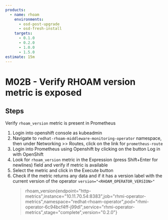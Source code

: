 ```yaml
---
products:
  - name: rhoam
    environments:
      - osd-post-upgrade
      - osd-fresh-install
    targets:
      - 0.1.0
      - 0.2.0
      - 1.0.0
      - 1.5.0
estimate: 15m
---
```


# M02B - Verify RHOAM version metric is exposed

## Steps

Verify `rhoam_version` metric is present in Prometheus

1. Login into openshift console as kubeadmin
2. Navigate to `redhat-rhoam-middleware-monitoring-operator` namespace, then under Networking >> Routes, click on the link for `prometheus-route`
3. Login into Prometheus using Openshift by clicking on the button Log in with OpenShift
4. Look for `rhoam_version` metric in the Expression (press Shift+Enter for newlines) field and verify if metric is available
5. Select the metric and click in the Execute button
6. Check if the metric returns any data and if it has a version label with the current version of the operator `version="<RHOAM_OPERATOR_VERSION>"`
   > rhoam_version{endpoint="http-metrics",instance="10.11.70.54:8383",job="rhmi-operator-metrics",namespace="redhat-rhoam-operator",pod="rhmi-operator-6c94bcf4ff-j99dl",service="rhmi-operator-metrics",stage="complete",version="0.2.0"}

